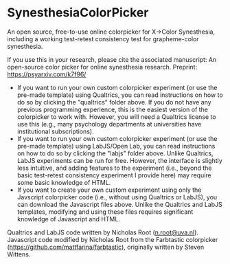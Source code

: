 # SynesthesiaColorPicker
An open source, free-to-use online colorpicker for X->Color Synesthesia, including a working test-retest consistency test for grapheme-color synesthesia.

If you use this in your research, please cite the associated manuscript:
An open-source color picker for online synesthesia research. Preprint: https://psyarxiv.com/k7f96/


- If you want to run your own custom colorpicker experiment (or use the pre-made template) using Qualtrics, you can read instructions on how to do so by clicking the "qualtrics" folder above. If you do not have any previous programming experience, this is the easiest version of the colorpicker to work with. However, you will need a Qualtrics license to use this (e.g., many psychology departments at universities have institutional subscriptions).
- If you want to run your own custom colorpicker experiment (or use the pre-made template) using LabJS/Open Lab, you can read instructions on how to do so by clicking the "labjs" folder above. Unlike Qualtrics, LabJS experiments can be run for free. However, the interface is slightly less intuitive, and adding features to the experiment (i.e., beyond the basic test-retest consistency experiment I provide here) may require some basic knowledge of HTML.
- If you want to create your own custom experiment using only the Javscript colorpicker code (i.e., without using Qualtrics or LabJS), you can download the Javascript files  above. Unlike the Qualtrics and LabJS templates, modifying and using these files requires significant knowledge of Javascript and HTML.

Qualtrics and LabJS code written by Nicholas Root (n.root@uva.nl). Javascript code modified by Nicholas Root from the Farbtastic colorpicker (https://github.com/mattfarina/farbtastic), originally written by Steven Wittens.